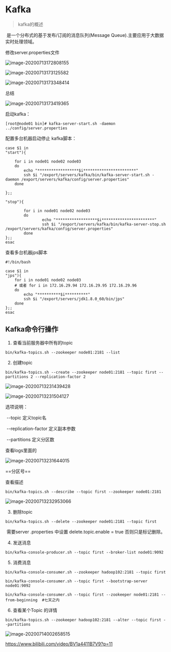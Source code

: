 # Kafka

> kafka的概述

​	是一个分布式的基于发布/订阅的消息队列(Message Queue).主要应用于大数据实时处理领域。

 修改server.properties文件

![image-20200713172808155](https://gitee.com/ChenbinRR/images/raw/master/typora-user-images/image-20200713172808155.png)

![image-20200713173125582](https://gitee.com/ChenbinRR/images/raw/master/typora-user-images/image-20200713173125582.png)

![image-20200713173348414](https://gitee.com/ChenbinRR/images/raw/master/typora-user-images/image-20200713173348414.png)

总结

![image-20200713173419365](https://gitee.com/ChenbinRR/images/raw/master/typora-user-images/image-20200713173419365.png)

启动kafka：

```shell
[root@node01 bin]# kafka-server-start.sh -daemon  ../config/server.properties 
```

配置多台机器启动停止 kafka脚本：

```shell
case $1 in
"start"){
	
	for i in node01 node02 node03
	do
		echo "******************$i***********************"
		ssh $i "/export/servers/kafka/bin/kafka-server-start.sh -daemon /export/servers/kafka/config/server.properties"
	done

};;

"stop"){

        for i in node01 node02 node03 
        do
                echo "******************$i***********************"
                ssh $i "/export/servers/kafka/bin/kafka-server-stop.sh  /export/servers/kafka/config/server.properties"
        done
};;
esac
```

查看多台机器jps脚本

```shell
#!/bin/bash

case $1 in
"jps"){
	for i in node01 node02 node03
	# 或者 for i in 172.16.29.94 172.16.29.95 172.16.29.96
	do
		echo "**********$i**********"
		ssh $i "/export/servers/jdk1.8.0_60/bin/jps"
	done
};;
esac
```

## Kafka命令行操作

1.  查看当前服务器中所有的topic

```shell
bin/kafka-topics.sh --zookeeper node01:2181 --list
```

2. 创建topic

```shell
bin/kafka-topics.sh --create --zookeeper node01:2181 --topic first --partitions 2 --replication-factor 2
```

![image-20200713231439428](https://gitee.com/ChenbinRR/images/raw/master/typora-user-images/image-20200713231439428.png)

![image-20200713231504127](https://gitee.com/ChenbinRR/images/raw/master/typora-user-images/image-20200713231504127.png)

选项说明：

​	--topic 定义topic名

​	--replication-factor   定义副本参数

​	--partitions  定义分区数

查看logs里面的

![image-20200713231644015](https://gitee.com/ChenbinRR/images/raw/master/typora-user-images/image-20200713231644015.png)

==分区号==

查看描述

```shell
bin/kafka-topics.sh --describe --topic first --zookeeper node01:2181
```

![image-20200713232953066](https://gitee.com/ChenbinRR/images/raw/master/typora-user-images/image-20200713232953066.png)

3. 删除topic

```shell
bin/kafka-topics.sh --delete --zookeeper node01:2181 --topic first
```

​	 需要server .properties 中设置 delete.topic.enable = true 否则只是标记删除。

4. 发送消息

```shell
bin/kafka-console-producer.sh --topic first --broker-list node01:9092
```

5. 消费消息

```shell
bin/kafka-console-consumer.sh --zookeeper hadoop102:2181 --topic first

bin/kafka-console-consumer.sh --topic first --bootstrap-server node01:9092

bin/kafka-console-consumer.sh --topic first --zookeeper node01:2181 --from-beginning  #七天之内
```

6. 查看某个Topic 的详情

```shell
bin/kafka-topics.sh --zookeeper hadoop102:2181 --alter --topic first --partitions 
```

![image-20200714002658515](https://gitee.com/ChenbinRR/images/raw/master/typora-user-images/image-20200714002658515.png)

https://www.bilibili.com/video/BV1a4411B7V9?p=11































